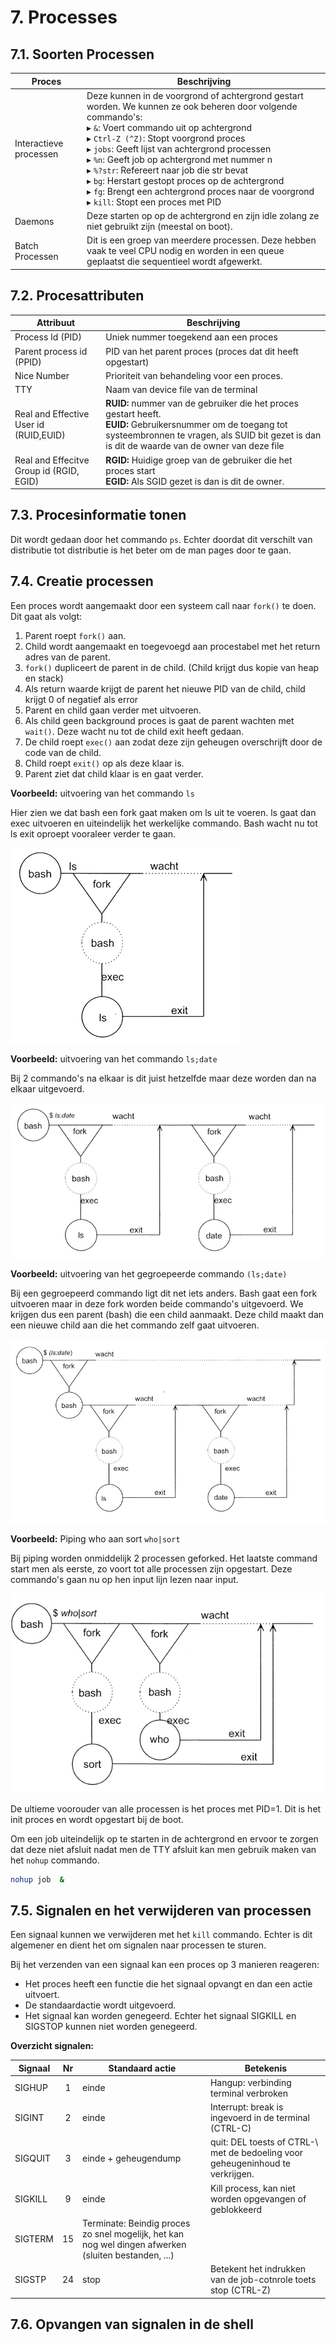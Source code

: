 # 7. Processes
## 7.1. Soorten Processen
|Proces|Beschrijving|
|-|-|
|Interactieve processen|Deze kunnen in de voorgrond of achtergrond gestart worden. We kunnen ze ook beheren door volgende commando's:<br />▸ `&`: Voert commando uit op achtergrond<br />▸ `Ctrl-Z (^Z)`: Stopt voorgrond proces<br />▸ `jobs`: Geeft lijst van achtergrond processen<br />▸ `%n`: Geeft job op achtergrond met nummer n<br />▸ `%?str`: Refereert naar job die str bevat<br />▸ `bg`: Herstart gestopt proces op de achtergrond<br />▸ `fg`: Brengt een achtergrond proces naar de voorgrond<br />▸ `kill`: Stopt een proces met PID<br />|
|Daemons|Deze starten op op de achtergrond en zijn idle zolang ze niet gebruikt zijn (meestal on boot).|
|Batch Processen|Dit is een groep van meerdere processen. Deze hebben vaak te veel CPU nodig en worden in een queue geplaatst die sequentieel wordt afgewerkt.|

## 7.2. Procesattributen
|Attribuut|Beschrijving|
|-|-|
|Process Id (PID)|Uniek nummer toegekend aan een proces|
|Parent process id (PPID)|PID van het parent proces (proces dat dit heeft opgestart)|
|Nice Number|Prioriteit van behandeling voor een proces.|
|TTY|Naam van device file van de terminal|
|Real and Effective User id (RUID,EUID)|**RUID:** nummer van de gebruiker die het proces gestart heeft.<br />**EUID:** Gebruikersnummer om de toegang tot systeembronnen te vragen, als SUID bit gezet is dan is dit de waarde van de owner van deze file|
|Real and Effecitve Group id (RGID, EGID)|**RGID:** Huidige groep van de gebruiker die het proces start</br >**EGID:** Als SGID gezet is dan is dit de owner.

## 7.3. Procesinformatie tonen
Dit wordt gedaan door het commando `ps`. Echter doordat dit verschilt van distributie tot distributie is het beter om de man pages door te gaan.

## 7.4. Creatie processen
Een proces wordt aangemaakt door een systeem call naar `fork()` te doen. Dit gaat als volgt:

1. Parent roept `fork()` aan.
2. Child wordt aangemaakt en toegevoegd aan procestabel met het return adres van de parent.
3. `fork()` dupliceert de parent in de child. (Child krijgt dus kopie van heap en stack)
4. Als return waarde krijgt de parent het nieuwe PID van de child, child krijgt 0 of negatief als error
5. Parent en child gaan verder met uitvoeren.
6. Als child geen background proces is gaat de parent wachten met `wait()`. Deze wacht nu tot de child exit heeft gedaan.
7. De child roept `exec()` aan zodat deze zijn geheugen overschrijft door de code van de child.
8. Child roept `exit()` op als deze klaar is.
9. Parent ziet dat child klaar is en gaat verder.

**Voorbeeld:** uitvoering van het commando `ls`

Hier zien we dat bash een fork gaat maken om ls uit te voeren. ls gaat dan exec uitvoeren en uiteindelijk het werkelijke commando. Bash wacht nu tot ls exit oproept vooraleer verder te gaan.

![3.jpg](3.jpg)

**Voorbeeld:** uitvoering van het commando `ls;date`

Bij 2 commando's na elkaar is dit juist hetzelfde maar deze worden dan na elkaar uitgevoerd.

![1.jpg](1.jpg)

**Voorbeeld:** uitvoering van het gegroepeerde commando `(ls;date)`

Bij een gegroepeerd commando ligt dit net iets anders. Bash gaat een fork uitvoeren maar in deze fork worden beide commando's uitgevoerd. We krijgen dus een parent (bash) die een child aanmaakt. Deze child maakt dan een nieuwe child aan die het commando zelf gaat uitvoeren.

![2.jpg](2.jpg)

**Voorbeeld:** Piping who aan sort `who|sort`

Bij piping worden onmiddelijk 2 processen geforked. Het laatste command start men als eerste, zo voort tot alle processen zijn opgestart. Deze commando's gaan nu op hen input lijn lezen naar input.

![4.jpg](4.jpg)

De ultieme voorouder van alle processen is het proces met PID=1. Dit is het init proces en wordt opgestart bij de boot.

Om een job uiteindelijk op te starten in de achtergrond en ervoor te zorgen dat deze niet afsluit nadat men de TTY afsluit kan men gebruik maken van het `nohup` commando.

```bash
nohup job  &
```

## 7.5. Signalen en het verwijderen van processen
Een signaal kunnen we verwijderen met het `kill` commando. Echter is dit algemener en dient het om signalen naar processen te sturen.

Bij het verzenden van een signaal kan een proces op 3 manieren reageren:
* Het proces heeft een functie die het signaal opvangt en dan een actie uitvoert.
* De standaardactie wordt uitgevoerd.
* Het signaal kan worden genegeerd. Echter het signaal SIGKILL en SIGSTOP kunnen niet worden genegeerd.

**Overzicht signalen:**

|Signaal|Nr|Standaard actie|Betekenis|
|-|:-:|-|-|
|SIGHUP|1|einde|Hangup: verbinding terminal verbroken|
|SIGINT|2|einde|Interrupt: break is ingevoerd in de terminal (CTRL-C)|
|SIGQUIT|3|einde + geheugendump|quit: DEL toests of CTRL-\ met de bedoeling voor geheugeninhoud te verkrijgen.|
|SIGKILL|9|einde|Kill process, kan niet worden opgevangen of geblokkeerd|
|SIGTERM|15|Terminate: Beindig proces zo snel mogelijk, het kan nog wel dingen afwerken (sluiten bestanden, ...)|
|SIGSTP|24|stop|Betekent het indrukken van de job-cotnrole toets stop (CTRL-Z)|


## 7.6. Opvangen van signalen in de shell